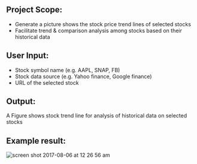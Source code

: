 ## Project Scope:
* Generate a picture shows the stock price trend lines of selected stocks 
* Facilitate trend & comparison analysis among stocks based on their historical data

## User Input:
* Stock symbol name (e.g. AAPL, SNAP, FB)
* Stock data source (e.g. Yahoo finance, Google finance)
* URL of the selected stock 

## Output:

A Figure shows stock trend line for analysis of historical data on selected stocks

## Example result:

![screen shot 2017-08-06 at 12 26 56 am](https://user-images.githubusercontent.com/23409811/29000636-2a94576a-7a3f-11e7-8a43-2f43adff61c3.png)
